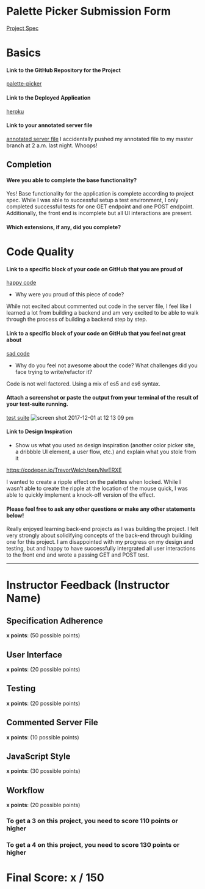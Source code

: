 # Palette Picker Submission Form

[Project Spec](http://frontend.turing.io/projects/palette-picker.html)

# Basics

#### Link to the GitHub Repository for the Project
[palette-picker](https://github.com/nicktu12/palette-picker)

#### Link to the Deployed Application
[heroku](https://nt-palettepicker-171201.herokuapp.com/)

#### Link to your annotated server file
[annotated server file](https://github.com/nicktu12/palette-picker/blob/master/server.js)
I accidentally pushed my annotated file to my master branch at 2 a.m. last night. Whoops!

## Completion

#### Were you able to complete the base functionality?

Yes! Base functionality for the application is complete according to project spec. While I was able to successful setup a test environment, I only completed successful tests for one GET endpoint and one POST endpoint. Additionally, the front end is incomplete but all UI interactions are present. 

#### Which extensions, if any, did you complete?

# Code Quality

#### Link to a specific block of your code on GitHub that you are proud of
[happy code](https://github.com/nicktu12/palette-picker/blob/master/server.js)

* Why were you proud of this piece of code?

While not excited about commented out code in the server file, I feel like I learned a lot from building a backend and am very excited to be able to walk through the process of building a backend step by step. 

#### Link to a specific block of your code on GitHub that you feel not great about
[sad code](https://github.com/nicktu12/palette-picker/blob/master/public/js/scripts.js)

* Why do you feel not awesome about the code? What challenges did you face trying to write/refactor it?

Code is not well factored. Using a mix of es5 and es6 syntax. 

#### Attach a screenshot or paste the output from your terminal of the result of your test-suite running.

[test suite](https://github.com/nicktu12/palette-picker/blob/master/test/routes.spec.js)
![screen shot 2017-12-01 at 12 13 09 pm](https://user-images.githubusercontent.com/26471447/33499163-199e6d7a-d691-11e7-842f-e0caebd95e75.png)

#### Link to Design Inspiration

* Show us what you used as design inspiration (another color picker site, a dribbble UI element, a user flow, etc.) and explain what you stole from it

https://codepen.io/TrevorWelch/pen/NwERXE

I wanted to create a ripple effect on the palettes when locked. While I wasn't able to create the ripple at the location of the mouse quick, I was able to quickly implement a knock-off version of the effect. 

#### Please feel free to ask any other questions or make any other statements below!

Really enjoyed learning back-end projects as I was building the project. I felt very strongly about solidifying concepts of the back-end through building one for this project. I am disappointed with my progress on my design and testing, but and happy to have successfully intergrated all user interactions to the front end and wrote a passing GET and POST test. 

-----


# Instructor Feedback (Instructor Name)

## Specification Adherence

**x points**: (50 possible points)

## User Interface

**x points**: (20 possible points)

## Testing

**x points**: (20 possible points)

## Commented Server File

**x points**: (10 possible points)

## JavaScript Style

**x points**: (30 possible points)

## Workflow

**x points**: (20 possible points)


### To get a 3 on this project, you need to score 110 points or higher
### To get a 4 on this project, you need to score 130 points or higher

# Final Score: x / 150
